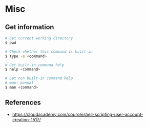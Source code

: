 # Misc

## Get information
```bash
# Get current working directory
$ pwd

# Check whether this command is built-in
$ type -a <command>

# Get built-in command help
$ help <command>

# Get non built-in command help
# man: manual
$ man <command>
```


## References
- https://cloudacademy.com/course/shell-scripting-user-account-creation-1517/
